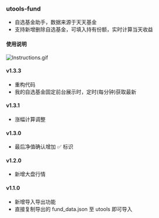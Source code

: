 ### utools-fund

- 自选基金助手，数据来源于天天基金
- 支持新增删除自选基金，可填入持有份额，实时计算当天收益

#### 使用说明

![Instructions.gif](https://img03.sogoucdn.com/app/a/100520146/4d63e4c89eb939f009344792b5f3afe8)

#### v1.3.3

- 重构代码
- 我的自选基金固定前台展示时，定时(每分钟)获取最新

#### v1.3.1

- 涨幅计算调整

#### v1.3.0

- 最后净值确认增加 ✅ 标识

#### v1.2.0

- 新增大盘行情

#### v1.1.0

- 新增导入导出功能
- 直接复制导出的 fund_data.json 至 utools 即可导入
